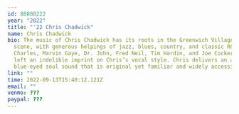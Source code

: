 ```yaml
---
id: 88888222
year: "2022"
title: "'22 Chris Chadwick"
name: Chris Chadwick
bio: The music of Chris Chadwick has its roots in the Greenwich Village folk
  scene, with generous helpings of jazz, blues, country, and classic R&B. Ray
  Charles, Marvin Gaye, Dr. John, Fred Neil, Tim Hardin, and Joe Cocker have all
  left an indelible imprint on Chris’s vocal style. Chris delivers an acoustic
  blue-eyed soul sound that is original yet familiar and widely accessible.
link: ""
time: 2022-09-13T15:40:12.121Z
email: ""
venmo: ???
paypal: ???
---
```

